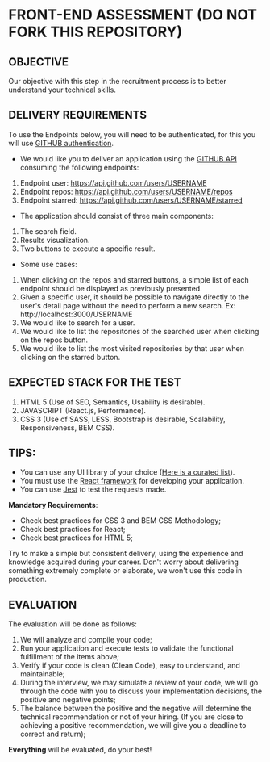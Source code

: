 # FRONT-END ASSESSMENT (DO NOT FORK THIS REPOSITORY)

## OBJECTIVE
Our objective with this step in the recruitment process is to better understand your technical skills.

## DELIVERY REQUIREMENTS
To use the Endpoints below, you will need to be authenticated, for this you will use [GITHUB authentication](https://docs.github.com/pt/developers/apps/building-oauth-apps).

- We would like you to deliver an application using the [GITHUB API](https://developer.github.com/v3/) consuming the following endpoints:

1. Endpoint user: https://api.github.com/users/USERNAME
2. Endpoint repos: https://api.github.com/users/USERNAME/repos
3. Endpoint starred: https://api.github.com/users/USERNAME/starred

- The application should consist of three main components:

1. The search field.
2. Results visualization.
3. Two buttons to execute a specific result.

- Some use cases:
1. When clicking on the repos and starred buttons, a simple list of each endpoint should be displayed as previously presented.
2. Given a specific user, it should be possible to navigate directly to the user's detail page without the need to perform a new search. Ex: http://localhost:3000/USERNAME
3. We would like to search for a user.
4. We would like to list the repositories of the searched user when clicking on the repos button.
5. We would like to list the most visited repositories by that user when clicking on the starred button.

## EXPECTED STACK FOR THE TEST
1. HTML 5 (Use of SEO, Semantics, Usability is desirable).
2. JAVASCRIPT (React.js, Performance).
3. CSS 3 (Use of SASS, LESS, Bootstrap is desirable, Scalability, Responsiveness, BEM CSS).

## TIPS:
- You can use any UI library of your choice ([Here is a curated list](https://github.com/anubhavsrivastava/awesome-ui-component-library)). 
- You must use the [React framework](https://react.dev/) for developing your application.
- You can use [Jest](https://jestjs.io/) to test the requests made.

**Mandatory Requirements**:

- Check best practices for CSS 3 and BEM CSS Methodology;
- Check best practices for React;
- Check best practices for HTML 5;

Try to make a simple but consistent delivery, using the experience and knowledge acquired during your career.
Don't worry about delivering something extremely complete or elaborate, we won't use this code in production.

## EVALUATION
The evaluation will be done as follows:

1. We will analyze and compile your code;
2. Run your application and execute tests to validate the functional fulfillment of the items above;
3. Verify if your code is clean (Clean Code), easy to understand, and maintainable;
4. During the interview, we may simulate a review of your code, we will go through the code with you to discuss your implementation decisions, the positive and negative points;
5. The balance between the positive and the negative will determine the technical recommendation or not of your hiring. (If you are close to achieving a positive recommendation, we will give you a deadline to correct and return);

**Everything** will be evaluated, do your best!
